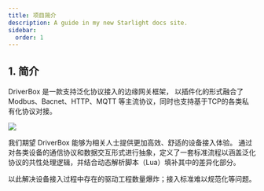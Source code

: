 ```yaml
---
title: 项目简介
description: A guide in my new Starlight docs site.
sidebar:
  order: 1
---
```


## 1. 简介
DriverBox 是一款支持泛化协议接入的边缘网关框架， 以插件化的形式融合了 Modbus、Bacnet、HTTP、MQTT 等主流协议，同时也支持基于TCP的各类私有化协议对接。

![](/framework.svg)

我们期望 DriverBox 能够为相关人士提供更加高效、舒适的设备接入体验。 通过对各类设备的通信协议和数据交互形式进行抽象，定义了一套标准流程以涵盖泛化协议的共性处理逻辑，并结合动态解析脚本（Lua）填补其中的差异化部分。

以此解决设备接入过程中存在的驱动工程数量爆炸；接入标准难以规范化等问题。



